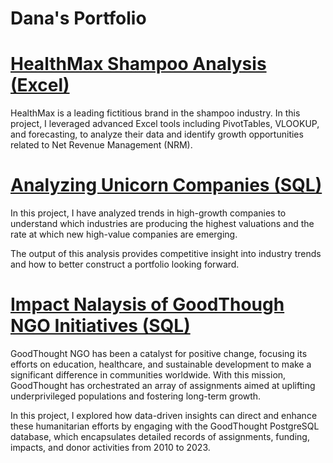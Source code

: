# Dana's Portfolio

# [HealthMax Shampoo Analysis (Excel)](https://github.com/datadanacreate/HealthMax.git)

HealthMax is a leading fictitious brand in the shampoo industry. In this project, I leveraged advanced Excel tools including PivotTables, VLOOKUP, and forecasting, to analyze their data and identify growth opportunities related to Net Revenue Management (NRM).

# [Analyzing Unicorn Companies (SQL)](https://github.com/datadanacreate/Analyzing-Unicorn-Companies-Project-SQL.git)

In this project, I have analyzed trends in high-growth companies to understand which industries are producing the highest valuations and the rate at which new high-value companies are emerging.

The output of this analysis provides competitive insight into industry trends and how to better construct a portfolio looking forward.

# [Impact Nalaysis of GoodThough NGO Initiatives (SQL)](https://github.com/datadanacreate/GoodThought_NGO-Project-SQL.git)

GoodThought NGO has been a catalyst for positive change, focusing its efforts on education, healthcare, and sustainable development to make a significant difference in communities worldwide. With this mission, GoodThought has orchestrated an array of assignments aimed at uplifting underprivileged populations and fostering long-term growth.

In this project, I explored how data-driven insights can direct and enhance these humanitarian efforts by engaging with the GoodThought PostgreSQL database, which encapsulates detailed records of assignments, funding, impacts, and donor activities from 2010 to 2023.
